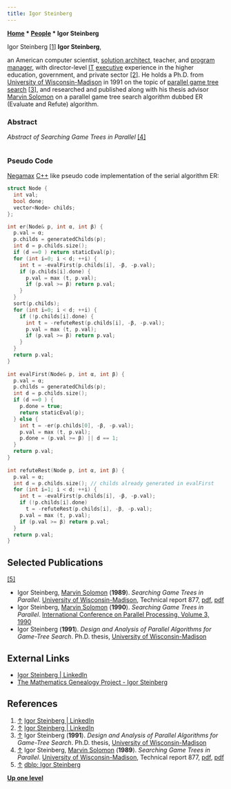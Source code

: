 ```yaml
---
title: Igor Steinberg
---
```

**[Home](Home "Home") \* [People](People "People") \* Igor Steinberg**



 [](https://www.linkedin.com/in/igor-steinberg-89294136/) Igor Steinberg <a id="cite-note-1" href="#cite-ref-1">[1]</a> 
**Igor Steinberg**,  

an American computer scientist, [solution architect](https://en.wikipedia.org/wiki/Solution_architecture), teacher, and [program manager](https://en.wikipedia.org/wiki/Program_management), with director-level [IT](https://en.wikipedia.org/wiki/Information_technology) [executive](https://en.wikipedia.org/wiki/Senior_management) experience in the higher education, government, and private sector <a id="cite-note-2" href="#cite-ref-2">[2]</a>. He holds a Ph.D. from [University of Wisconsin-Madison](https://en.wikipedia.org/wiki/University_of_Wisconsin-Madison) in 1991 on the topic of [parallel game tree search](Parallel_Search "Parallel Search") <a id="cite-note-3" href="#cite-ref-3">[3]</a>, 
and researched and published along with his thesis advisor [Marvin Solomon](Marvin_Solomon "Marvin Solomon") on a parallel game tree search algorithm dubbed ER (Evaluate and Refute) algorithm.



### Abstract


*Abstract of Searching Game Trees in Parallel* <a id="cite-note-4" href="#cite-ref-4">[4]</a>




```C++We present a new parallel game-tree search algorithm. Our approach classifies a processor's available work as either mandatory (necessary for the solution) or speculative (may be necessary for the solution). Due to the nature of parallel game tree search, it is not possible to keep all processors busy with mandatory work. Our algorithm ER allows potential speculative work to be dynamically ordered, thereby reducing starvation without incurring an equivalent increase in speculative loss. Measurements of ER's performance on both random trees and trees from an actual game show that at least 16 processors can be applied profitably to a single search. These results contrast with previously published studies, which report a rapid drop-off of efficiency as the number of processors increases. 

```

### Pseudo Code


[Negamax](Negamax "Negamax") [C++](Cpp "Cpp") like pseudo code implementation of the serial algorithm ER:




```C++
struct Node {
  int val;
  bool done;
  vector<Node> childs;
};

int er(Node& p, int α, int β) {
  p.val = α;
  p.childs = generatedChilds(p);
  int d = p.childs.size();
  if (d ==0 ) return staticEval(p);
  for (int i=0; i < d; ++i) {
    int t = -evalFirst(p.childs[i], -β, -p.val);
    if (p.childs[i].done) {
      p.val = max (t, p.val);
      if (p.val >= β) return p.val;
    }
  }
  sort(p.childs);
  for (int i=0; i < d; ++i) {
    if (!p.childs[i].done) {
      int t = -refuteRest(p.childs[i], -β, -p.val);
      p.val = max (t, p.val);
      if (p.val >= β) return p.val;
    }	
  }
  return p.val;
}  
  
int evalFirst(Node& p, int α, int β) {
  p.val = α;
  p.childs = generatedChilds(p);
  int d = p.childs.size();
  if (d ==0 ) {
    p.done = true;
    return staticEval(p);
  } else {
    int t = -er(p.childs[0], -β, -p.val);
    p.val = max (t, p.val);
    p.done = (p.val >= β) || d == 1;
  }
  return p.val;
}
  
int refuteRest(Node p, int α, int β) {
  p.val = α;
  int d = p.childs.size(); // childs already generated in evalFirst
  for (int i=1; i < d; ++i) { 
    int t = -evalFirst(p.childs[i], -β, -p.val);
    if (!p.childs[i].done)
      t = -refuteRest(p.childs[i], -β, -p.val);
    p.val = max (t, p.val);
    if (p.val >= β) return p.val;
  }
  return p.val;
}

```

## Selected Publications


<a id="cite-note-5" href="#cite-ref-5">[5]</a>



* Igor Steinberg, [Marvin Solomon](Marvin_Solomon "Marvin Solomon") (**1989**). *Searching Game Trees in Parallel*. [University of Wisconsin-Madison](https://en.wikipedia.org/wiki/University_of_Wisconsin-Madison), Technical report 877, [pdf](ftp://ftp.cs.wisc.edu/pub/techreports/1989/TR877.pdf), [pdf](https://pdfs.semanticscholar.org/0814/076db01c0e5e110ef2f40539857c8e8fccd6.pdf)
* Igor Steinberg, [Marvin Solomon](Marvin_Solomon "Marvin Solomon") (**1990**). *Searching Game Trees in Parallel*. [International Conference on Parallel Processing, Volume 3, 1990](http://www.informatik.uni-trier.de/~ley/db/conf/icpp/icpp1990-3.html#SteinbergS90)
* Igor Steinberg (**1991**). *Design and Analysis of Parallel Algorithms for Game-Tree Search*. Ph.D. thesis, [University of Wisconsin-Madison](https://en.wikipedia.org/wiki/University_of_Wisconsin-Madison)


## External Links


* [Igor Steinberg | LinkedIn](https://www.linkedin.com/in/igor-steinberg-89294136/)
* [The Mathematics Genealogy Project - Igor Steinberg](http://genealogy.math.ndsu.nodak.edu/id.php?id=82285)


## References


1. <a id="cite-ref-1" href="#cite-note-1">↑</a> [Igor Steinberg | LinkedIn](https://www.linkedin.com/in/igor-steinberg-89294136/)
2. <a id="cite-ref-2" href="#cite-note-2">↑</a> [Igor Steinberg | LinkedIn](https://www.linkedin.com/in/igor-steinberg-89294136/)
3. <a id="cite-ref-3" href="#cite-note-3">↑</a> Igor Steinberg (**1991**). *Design and Analysis of Parallel Algorithms for Game-Tree Search*. Ph.D. thesis, [University of Wisconsin-Madison](https://en.wikipedia.org/wiki/University_of_Wisconsin-Madison)
4. <a id="cite-ref-4" href="#cite-note-4">↑</a> Igor Steinberg, [Marvin Solomon](Marvin_Solomon "Marvin Solomon") (**1989**). *Searching Game Trees in Parallel*. [University of Wisconsin-Madison](https://en.wikipedia.org/wiki/University_of_Wisconsin-Madison), Technical report 877, [pdf](ftp://ftp.cs.wisc.edu/pub/techreports/1989/TR877.pdf), [pdf](https://pdfs.semanticscholar.org/0814/076db01c0e5e110ef2f40539857c8e8fccd6.pdf)
5. <a id="cite-ref-5" href="#cite-note-5">↑</a> [dblp: Igor Steinberg](http://dblp.uni-trier.de/pers/hd/s/Steinberg:Igor.html)

**[Up one level](People "People")**







 
